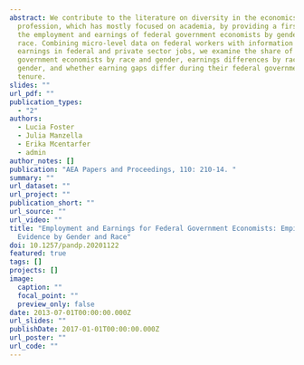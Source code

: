 ```yaml
---
abstract: We contribute to the literature on diversity in the economics
  profession, which has mostly focused on academia, by providing a first look at
  the employment and earnings of federal government economists by gender and
  race. Combining micro-level data on federal workers with information on their
  earnings in federal and private sector jobs, we examine the share of federal
  government economists by race and gender, earnings differences by race and
  gender, and whether earning gaps differ during their federal government
  tenure.
slides: ""
url_pdf: ""
publication_types:
  - "2"
authors:
  - Lucia Foster
  - Julia Manzella
  - Erika Mcentarfer
  - admin
author_notes: []
publication: "AEA Papers and Proceedings, 110: 210-14. "
summary: ""
url_dataset: ""
url_project: ""
publication_short: ""
url_source: ""
url_video: ""
title: "Employment and Earnings for Federal Government Economists: Empirical
  Evidence by Gender and Race"
doi: 10.1257/pandp.20201122
featured: true
tags: []
projects: []
image:
  caption: ""
  focal_point: ""
  preview_only: false
date: 2013-07-01T00:00:00.000Z
url_slides: ""
publishDate: 2017-01-01T00:00:00.000Z
url_poster: ""
url_code: ""
---
```

